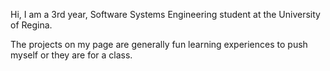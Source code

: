 Hi, I am a 3rd year, Software Systems Engineering student at the University of Regina. 

The projects on my page are generally fun learning experiences to push myself or they are for a class. 


